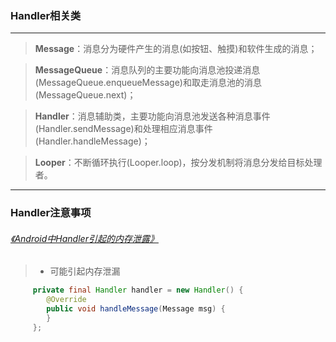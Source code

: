 ### Handler相关类
------
> **Message**：消息分为硬件产生的消息(如按钮、触摸)和软件生成的消息；

> **MessageQueue**：消息队列的主要功能向消息池投递消息(MessageQueue.enqueueMessage)和取走消息池的消息(MessageQueue.next)；

> **Handler**：消息辅助类，主要功能向消息池发送各种消息事件(Handler.sendMessage)和处理相应消息事件(Handler.handleMessage)；

> **Looper**：不断循环执行(Looper.loop)，按分发机制将消息分发给目标处理者。

------

### Handler注意事项
###### [《Android中Handler引起的内存泄露》](http://droidyue.com/blog/2014/12/28/in-android-handler-classes-should-be-static-or-leaks-might-occur/)

> * 可能引起内存泄漏
``` java     
     private final Handler handler = new Handler() {
        @Override
        public void handleMessage(Message msg) {
        }
     };
```

